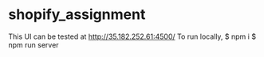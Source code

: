 # shopify_assignment
This UI can be tested at http://35.182.252.61:4500/
To run locally, 
$ npm i 
$ npm run server
